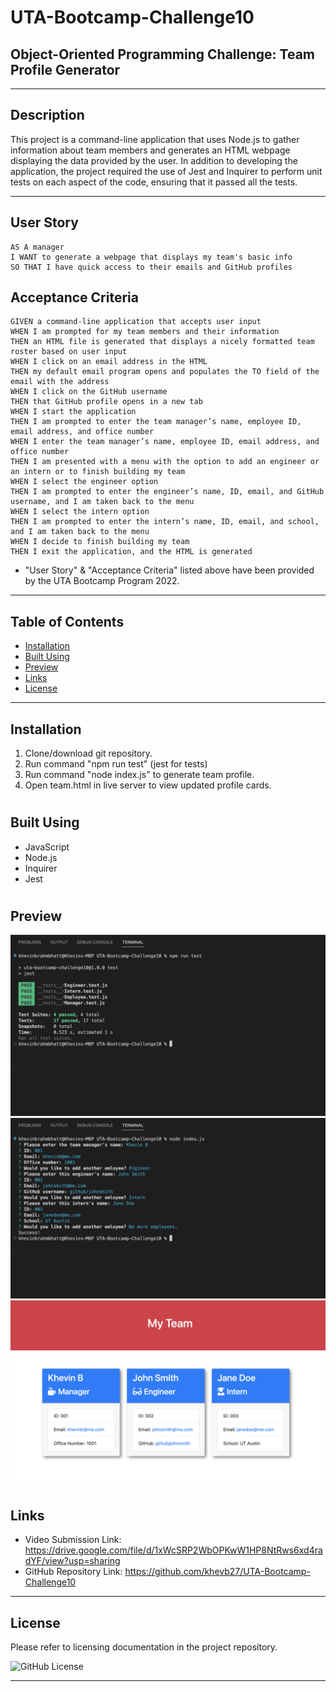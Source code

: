 # UTA-Bootcamp-Challenge10
## Object-Oriented Programming Challenge: Team Profile Generator
----------------------------------------------------------------------
## Description

This project is a command-line application that uses Node.js to gather information about team members and generates an HTML webpage displaying the data provided by the user. In addition to developing the application, the project required the use of Jest and Inquirer to perform unit tests on each aspect of the code, ensuring that it passed all the tests.

----------------------------------------------------------------------

## User Story

```
AS A manager
I WANT to generate a webpage that displays my team's basic info
SO THAT I have quick access to their emails and GitHub profiles
```

## Acceptance Criteria

```
GIVEN a command-line application that accepts user input
WHEN I am prompted for my team members and their information
THEN an HTML file is generated that displays a nicely formatted team roster based on user input
WHEN I click on an email address in the HTML
THEN my default email program opens and populates the TO field of the email with the address
WHEN I click on the GitHub username
THEN that GitHub profile opens in a new tab
WHEN I start the application
THEN I am prompted to enter the team manager’s name, employee ID, email address, and office number
WHEN I enter the team manager’s name, employee ID, email address, and office number
THEN I am presented with a menu with the option to add an engineer or an intern or to finish building my team
WHEN I select the engineer option
THEN I am prompted to enter the engineer’s name, ID, email, and GitHub username, and I am taken back to the menu
WHEN I select the intern option
THEN I am prompted to enter the intern’s name, ID, email, and school, and I am taken back to the menu
WHEN I decide to finish building my team
THEN I exit the application, and the HTML is generated
```
* "User Story" & "Acceptance Criteria" listed above have been provided by the UTA Bootcamp Program 2022.
----------------------------------------------------------------------

## Table of Contents

- [Installation](#installation)
- [Built Using](#built-using)
- [Preview](#preview)
- [Links](#links)
- [License](#license)

----------------------------------------------------------------------

## Installation

1. Clone/download git repository.
2. Run command "npm run test" (jest for tests)
3. Run command "node index.js" to generate team profile.
4. Open team.html in live server to view updated profile cards.


#

## Built Using

- JavaScript
- Node.js
- Inquirer
- Jest

#

## Preview

<img src= "assets/images/C10 Screenshot 1.png"/>
<img src= "assets/images/C10 Screenshot 2.png"/>
<img src= "assets/images/C10 Screenshot 3.png"/>

#

## Links

- Video Submission Link: https://drive.google.com/file/d/1xWcSRP2WbOPKwW1HP8NtRws6xd4radYF/view?usp=sharing 
- GitHub Repository Link: https://github.com/khevb27/UTA-Bootcamp-Challenge10 

----------------------------------------------------------------------
## License

Please refer to licensing documentation in the project repository.

<img src="https://img.shields.io/badge/license-MIT License-blue.svg" alt="GitHub License">

----------------------------------------------------------------------
